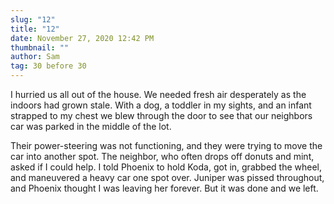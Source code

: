 ```yaml
---
slug: "12"
title: "12"
date: November 27, 2020 12:42 PM
thumbnail: ""
author: Sam
tag: 30 before 30
---
```

I hurried us all out of the house. We needed fresh air desperately as the indoors had grown stale. With a dog, a toddler in my sights, and an infant strapped to my chest we blew through the door to see that our neighbors car was parked in the middle of the lot. 

Their power-steering was not functioning, and they were trying to move the car into another spot. The neighbor, who often drops off donuts and mint, asked if I could help. I told Phoenix to hold Koda, got in, grabbed the wheel, and maneuvered a heavy car one spot over. Juniper was pissed throughout, and Phoenix thought I was leaving her forever. But it was done and we left.